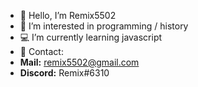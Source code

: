 - 👋 Hello, I’m Remix5502
- 👀 I’m interested in programming / history
- 💻 I’m currently learning javascript
- 🔗 Contact:
- **Mail:** remix5502@gmail.com
- **Discord:** Remix#6310
